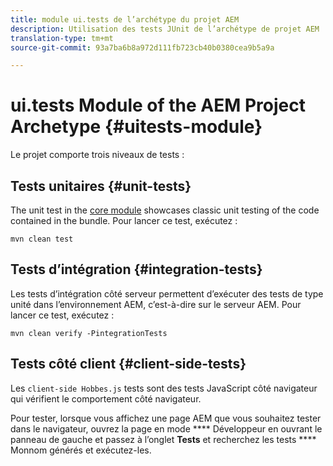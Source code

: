 ```yaml
---
title: module ui.tests de l’archétype du projet AEM
description: Utilisation des tests JUnit de l’archétype de projet AEM
translation-type: tm+mt
source-git-commit: 93a7ba6b8a972d111fb723cb40b0380cea9b5a9a

---
```



# ui.tests Module of the AEM Project Archetype {#uitests-module}

Le projet comporte trois niveaux de tests :

## Tests unitaires {#unit-tests}

The unit test in the [core module](core.md) showcases classic unit testing of the code contained in the bundle. Pour lancer ce test, exécutez :

```
mvn clean test
```

## Tests d’intégration {#integration-tests}

Les tests d’intégration côté serveur permettent d’exécuter des tests de type unité dans l’environnement AEM, c’est-à-dire sur le serveur AEM. Pour lancer ce test, exécutez :

```
mvn clean verify -PintegrationTests
```

## Tests côté client {#client-side-tests}

Les `client-side Hobbes.js` tests sont des tests JavaScript côté navigateur qui vérifient le comportement côté navigateur.

Pour tester, lorsque vous affichez une page AEM que vous souhaitez tester dans le navigateur, ouvrez la page en mode **** Développeur en ouvrant le panneau de gauche et passez à l’onglet **Tests** et recherchez les tests **** Monnom générés et exécutez-les.
